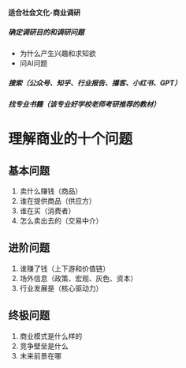 **适合社会文化-商业调研**
##### 确定调研目的和调研问题
- 为什么产生兴趣和求知欲
- 问AI问题
##### 搜索（公众号、知乎、行业报告、播客、小红书、GPT）

##### 找专业书籍（该专业好学校老师考研推荐的教材）

# 理解商业的十个问题
## 基本问题
1. 卖什么赚钱（商品）
2. 谁在提供商品（供应方）
3. 谁在买（消费者）
4. 怎么卖出去的（交易中介）
## 进阶问题
1. 谁赚了钱（上下游和价值链）
2. 场外信息（政策、宏观、灰色、资本）
3. 行业发展是（核心驱动力）
## 终极问题
1. 商业模式是什么样的
2. 竞争壁垒是什么
3. 未来前景在哪